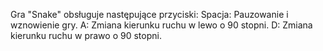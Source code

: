 Gra "Snake" obsługuje następujące przyciski:
Spacja: Pauzowanie i wznowienie gry.
A: Zmiana kierunku ruchu w lewo o 90 stopni.
D: Zmiana kierunku ruchu w prawo o 90 stopni.
